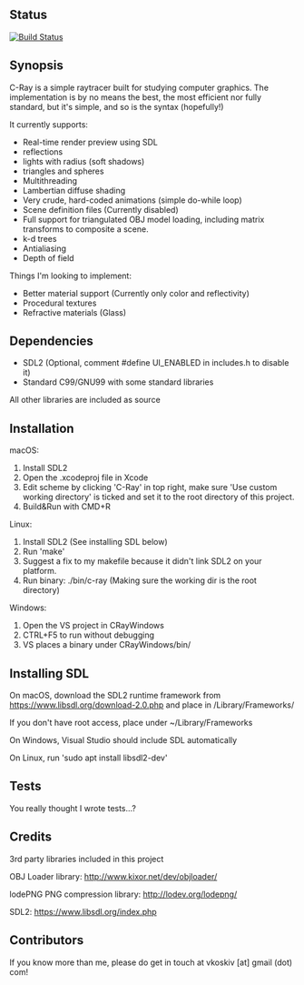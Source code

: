 ## Status

[![Build Status](https://semaphoreci.com/api/v1/vkoskiv/c-ray/branches/master/badge.svg)](https://semaphoreci.com/vkoskiv/c-ray)

## Synopsis

C-Ray is a simple raytracer built for studying computer graphics. The implementation is by no means the best, the most efficient nor fully standard, but it's simple, and so is the syntax (hopefully!)

It currently supports:
- Real-time render preview using SDL
- reflections
- lights with radius (soft shadows)
- triangles and spheres
- Multithreading
- Lambertian diffuse shading
- Very crude, hard-coded animations (simple do-while loop)
- Scene definition files (Currently disabled)
- Full support for triangulated OBJ model loading, including matrix transforms to composite a scene.
- k-d trees
- Antialiasing
- Depth of field

Things I'm looking to implement:
- Better material support (Currently only color and reflectivity)
- Procedural textures
- Refractive materials (Glass)

## Dependencies

- SDL2 (Optional, comment #define UI_ENABLED in includes.h to disable it)
- Standard C99/GNU99 with some standard libraries

All other libraries are included as source

## Installation

macOS:
1. Install SDL2
2. Open the .xcodeproj file in Xcode
3. Edit scheme by clicking 'C-Ray' in top right, make sure 'Use custom working directory' is ticked and set it to the root directory of this project.
4. Build&Run with CMD+R

Linux:
1. Install SDL2 (See installing SDL below)
2. Run 'make'
3. Suggest a fix to my makefile because it didn't link SDL2 on your platform.
4. Run binary: ./bin/c-ray (Making sure the working dir is the root directory)

Windows:
1. Open the VS project in CRayWindows
2. CTRL+F5 to run without debugging
3. VS places a binary under CRayWindows/bin/

## Installing SDL

On macOS, download the SDL2 runtime framework from https://www.libsdl.org/download-2.0.php and place in /Library/Frameworks/

If you don't have root access, place under ~/Library/Frameworks

On Windows, Visual Studio should include SDL automatically

On Linux, run 'sudo apt install libsdl2-dev'

## Tests

You really thought I wrote tests...?

## Credits

3rd party libraries included in this project

OBJ Loader library: http://www.kixor.net/dev/objloader/

lodePNG PNG compression library: http://lodev.org/lodepng/

SDL2: https://www.libsdl.org/index.php

## Contributors

If you know more than me, please do get in touch at vkoskiv [at] gmail (dot) com!

